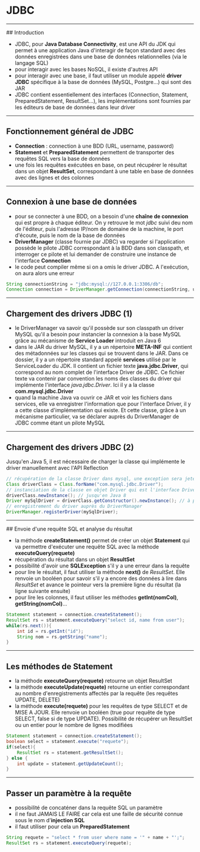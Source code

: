# JDBC

----

## Introduction

- JDBC, pour **Java Database Connectivity**, est une API du JDK qui permet à une application Java d'interagir de façon standard avec des données enregistrées dans une base de données relationnelles (via le langage SQL)
- pour interagir avec les bases NoSQL, il existe d'autres API
- pour interagir avec une base, il faut utiliser un module appelé **driver JDBC** spécifique à la base de données (MySQL, Postgre...) qui sont des JAR
- JDBC contient essentiellement des interfaces (Connection, Statement, PreparedStatement, ResultSet...), les implémentations sont fournies par les éditeurs de base de données dans leur driver

----

## Fonctionnement général de JDBC

- **Connection** : connection à une BDD (URL, username, password)
- **Statement** et **PreparedStatement** permettent de transporter des requêtes SQL vers la base de données
- une fois les requêtes exécutées en base, on peut récupérer le résultat dans un objet **ResultSet**, correspondant à une table en base de données avec des lignes et des colonnes

----

## Connexion à une base de données

- pour se connecter à une BDD, on a besoin d'une **chaîne de connexion** qui est propre à chaque éditeur. On y retrouve le mot *jdbc* suivi deu nom de l'éditeur, puis l'adresse IP/nom de domaine de la machine, le port d'écoute, puis le nom de la base de données
- **DriverManager** (classe fournie par JDBC) va regarder si l'application possède le pilote JDBC correspondant à la BDD dans son classpath, et interroger ce pilote et lui demander de construire une instance de l'interface **Connection**
- le code peut compiler même si on a omis le driver JDBC. A l'exécution, on aura alors une erreur

```java
String connectionString = "jdbc:mysql://127.0.0.1:3306/db";
Connection connection = DriverManager.getConnection(connectionString, username, password);
```

----

## Chargement des drivers JDBC (1)

- le DriverManager va savoir qu'il possède sur son classpath un driver MySQL qu'il a besoin pour instancier la connexion à la base MySQL grâce au mécanisme de **Service Loader** introduit en Java 6
- dans le JAR du driver MySQL, il y a un répertoire **META-INF** qui contient des métadonnées sur les classes qui se trouvent dans le JAR. Dans ce dossier, il y a un répertoire standard appelé **services** utilisé par le ServiceLoader du JDK. Il contient un fichier texte **java.jdbc.Driver**, qui correspond au nom complet de l'interface Driver de JDBC. Ce fichier texte va contenir par convention les noms des classes du driver qui implémente l'interface *java.jdbc.Driver*. Ici il y a la classe **com.mysql.jdbc.Driver**
- quand la machine Java va ouvrir ce JAR et voir les fichiers dans services, elle va enregistrer l'information que pour l'interface Driver, il y a cette classe d'implémentation qui existe. Et cette classe, grâce à un mécanisme particulier, va se déclarer auprès du DriverManager de JDBC comme étant un pilote MySQL

----

## Chargement des drivers JDBC (2)

Jusqu'en Java 5, il est nécessaire de charger la classe qui implémente le driver manuellement avec l'API Reflection

```java
// récupération de la classe Driver dans mysql, une exception sera jeté si le JAR est absent du classpath
Class driverClass = Class.forName("com.mysql.jdbc.Driver");
// instanciation de la classe en objet Driver qui est l'interface Driver de JDBC
driverClass.newInstance(); // jusqu'en Java 8
Driver mySqlDriver = driverClass.getConstructor().newInstance(); // à partir de Java 9 (lié à la sécurité dans l'API Réflection)
// enregistrement du driver auprès du DriverManager
DriverManager.registerDriver(mySqlDriver);
```

----

## Envoie d'une requête SQL et analyse du résultat 

- la méthode **createStatement()** permet de créer un objet **Statement** qui va permettre d'exécuter une requête SQL avec la méthode **executeQuery(requete)**
- récupération du résultat dans un objet **ResultSet**
- possibilité d'avoir une **SQLException** s'il y a une erreur dans la requête
- pour lire le résultat, il faut utiliser la méthode **next()** de *ResultSet*. Elle renvoie un booléen pour savoir s'il y a encore des données à lire dans *ResultSet* et avance le pointeur vers la première ligne du résultat (la ligne suivante ensuite)
- pour lire les colonnes, il faut utiliser les méthodes **getInt(nomCol)**, **getString(nomCol)**...

```java
Statement statement = connection.createStatement();
ResultSet rs = statement.executeQuery("select id, name from user");
while(rs.next()){
    int id = rs.getInt("id");
    String nom = rs.getString("name");
}
```

----

## Les méthodes de Statement
- la méthode **executeQuery(requete)** retourne un objet ResultSet
- la méthode **executeUpdate(requete)** retourne un entier correspondant au nombre d'enregistrements affectés par la requête (les requêtes UPDATE, DELETE)
- la méthode **execute(requete)** pour les requêtes de type SELECT et de MISE A JOUR. Elle renvoie un booléen (true pour requête de type SELECT, false si de type UPDATE). Possibilité de récupérer un ResultSet ou un entier pour le nombre de lignes modifiées

```java
Statement statement = connection.createStatement();
boolean select = statement.execute("requete");
if(select){
    ResultSet rs = statement.getResultSet();
} else {
    int update = statement.getUpdateCount();
}
```

----

## Passer un paramètre à la requête

- possibilité de concaténer dans la requête SQL un paramètre
- il ne faut JAMAIS LE FAIRE car cela est une faille de sécurité connue sous le nom d'**injection SQL**
- il faut utiliser pour cela un **PreparedStatement**

```java
String requete = "select * from user where name = '" + name + "';";
ResultSet rs = statement.executeQuery(requete);
```
